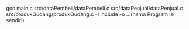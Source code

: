 gcc main.c src/dataPembeli/dataPembeli.c src/dataPenjual/dataPenjual.c src/produkGudang/produkGudang.c -I include -o ...(nama Program isi sendiri)
